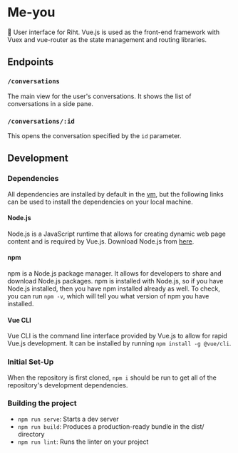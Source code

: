 # Me-you
🎨 User interface for Riht. Vue.js is used as the front-end framework with
Vuex and vue-router as the state management and routing libraries.

## Endpoints

### `/conversations`
The main view for the user's conversations. It shows the list of conversations
in a side pane.

### `/conversations/:id`
This opens the conversation specified by the `id` parameter.

## Development

### Dependencies
All dependencies are installed by default in the
[vm](https://github.com/schramm-famm/vm), but the following links can be used to
install the dependencies on your local machine.

#### Node.js
Node.js is a JavaScript runtime that allows for creating dynamic web page
content and is required by Vue.js. Download Node.js from
[here](https://nodejs.org/en/download/).

#### npm
npm is a Node.js package manager. It allows for developers to share and download
Node.js packages. npm is installed with Node.js, so if you have Node.js
installed, then you have npm installed already as well. To check, you can run
`npm -v`, which will tell you what version of npm you have installed.

#### Vue CLI
Vue CLI is the command line interface provided by Vue.js to allow for rapid
Vue.js development. It can be installed by running `npm install -g @vue/cli`.

### Initial Set-Up
When the repository is first cloned, `npm i` should be run to get all of the
repository's development dependencies.

### Building the project

* `npm run serve`: Starts a dev server
* `npm run build`: Produces a production-ready bundle in the dist/ directory
* `npm run lint`: Runs the linter on your project
